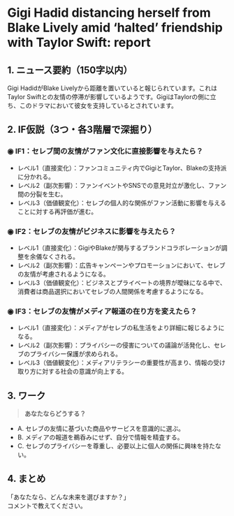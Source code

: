 # Gigi Hadid distancing herself from Blake Lively amid ‘halted’ friendship with Taylor Swift: report

## 1. ニュース要約（150字以内）
Gigi HadidがBlake Livelyから距離を置いていると報じられています。これはTaylor Swiftとの友情の停滞が影響しているようです。GigiはTaylorの側に立ち、このドラマにおいて彼女を支持しているとされています。

## 2. IF仮説（3つ・各3階層で深掘り）

### ◉ IF1：セレブ間の友情がファン文化に直接影響を与えたら？
- レベル1（直接変化）：ファンコミュニティ内でGigiとTaylor、Blakeの支持派に分かれる。
- レベル2（副次影響）：ファンイベントやSNSでの意見対立が激化し、ファン間の分裂を生む。
- レベル3（価値観変化）：セレブの個人的な関係がファン活動に影響を与えることに対する再評価が進む。

### ◉ IF2：セレブの友情がビジネスに影響を与えたら？
- レベル1（直接変化）：GigiやBlakeが関与するブランドコラボレーションが調整を余儀なくされる。
- レベル2（副次影響）：広告キャンペーンやプロモーションにおいて、セレブの友情が考慮されるようになる。
- レベル3（価値観変化）：ビジネスとプライベートの境界が曖昧になる中で、消費者は商品選択においてセレブの人間関係を考慮するようになる。

### ◉ IF3：セレブの友情がメディア報道の在り方を変えたら？
- レベル1（直接変化）：メディアがセレブの私生活をより詳細に報じるようになる。
- レベル2（副次影響）：プライバシーの侵害についての議論が活発化し、セレブのプライバシー保護が求められる。
- レベル3（価値観変化）：メディアリテラシーの重要性が高まり、情報の受け取り方に対する社会の意識が向上する。

## 3. ワーク
> **あなたならどうする？**
- A. セレブの友情に基づいた商品やサービスを意識的に選ぶ。
- B. メディアの報道を鵜呑みにせず、自分で情報を精査する。
- C. セレブのプライバシーを尊重し、必要以上に個人の関係に興味を持たない。

## 4. まとめ
「あなたなら、どんな未来を選びますか？」  
コメントで教えてください。
